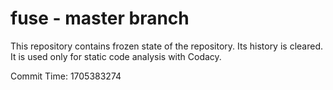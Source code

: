 # fuse - master branch

This repository contains frozen state of the repository.
Its history is cleared. It is used only for static code
analysis with Codacy.

Commit Time: 1705383274
